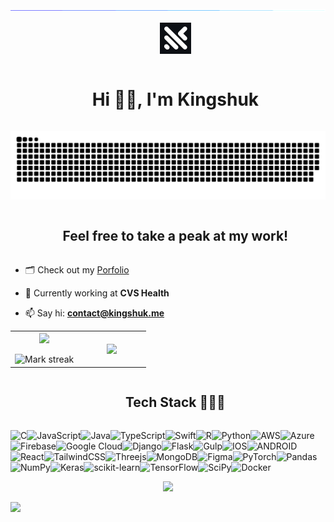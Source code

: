 <!--horizontal divider(gradiant)-->
<img src="resources/divider.gif">

<!--h1 without bottom border-->

<div id="user-content-toc">
  <ul align="center">
     <img src="resources/Logo.jpg">
  </ul>
</div>

<div id="user-content-toc">
  <ul align="center">
    <summary><h1 style="display: inline-block">Hi 👋🏼, I'm Kingshuk</h1></summary>
  </ul>
</div>

<!--- snake -->
<div align="center">
  <img  src=resources/grid-snake.svg
       alt="snake" /></a>
</div>

<!--h2 without bottom border-->
<div id="user-content-toc">
  <ul align="center">
    <summary><h2 style="display: inline-block">Feel free to take a peak at my work!</h2></summary>
  </ul>
</div>

<!--Intro start-->

- 🗂️ Check out my [Porfolio](https://kingshuk.me/)

- 🌱 Currently working at **CVS Health**

- 📫 Say hi: **contact@kingshuk.me**

<!--Intro end-->

<!--- stats & Trophy (start) -->
<p align="center">
  <!--- stats (start) -->
<table align="center">
<tr border="none">
<td width="50%" align="center">
  
  <img  align="center"  src="https://github-readme-stats.vercel.app/api?username=kingshukkundu&theme=dark&show_icons=true&count_private=true" />
  <br></br>
  <img  title="🔥 Get streak stats for your profile at git.io/streak-stats" alt="Mark streak" src="https://github-readme-streak-stats.herokuapp.com/?user=kingshukkundu&theme=dark&hide_border=false" /> 
</td>

<td width="50%" align="center">

  <img  align="center"  src="https://github-readme-stats.anuraghazra1.vercel.app/api/top-langs/?username=kingshukkundu&theme=dark&hide_border=false&no-bg=true&no-frame=true&langs_count=10"/>
  
  </td>
</tr>
</table>
<!--- stats (end) -->

<!--h1 without bottom border-->
<div id="user-content-toc">
  <ul align="center">
    <summary><h2 style="display: inline-block">Tech Stack 👨🏻‍💻</h2></summary>
  </ul>
</div>
<!--tech stack icons-->
<p align="left">
<img alt="C" src="https://img.shields.io/badge/c-%2300599C.svg?style=for-the-badge&logo=c&logoColor=white"><img alt="JavaScript" src="https://img.shields.io/badge/javascript-%23323330.svg?style=for-the-badge&logo=javascript&logoColor=%23F7DF1E"><img alt="Java" src="https://img.shields.io/badge/java-%23ED8B00.svg?style=for-the-badge&logo=java&logoColor=white"><img alt="TypeScript" src="https://img.shields.io/badge/typescript-%23007ACC.svg?style=for-the-badge&logo=typescript&logoColor=white"><img alt="Swift" src="https://img.shields.io/badge/swift-F54A2A?style=for-the-badge&logo=swift&logoColor=white"><img alt="R" src="https://img.shields.io/badge/r-%23276DC3.svg?style=for-the-badge&logo=r&logoColor=white"><img alt="Python" src="https://img.shields.io/badge/python-3670A0?style=for-the-badge&logo=python&logoColor=ffdd54"><img alt="AWS" src="https://img.shields.io/badge/AWS-%23FF9900.svg?style=for-the-badge&logo=amazon-aws&logoColor=white"><img alt="Azure" src="https://img.shields.io/badge/azure-%230072C6.svg?style=for-the-badge&logo=azure-devops&logoColor=white"><img alt="Firebase" src="https://img.shields.io/badge/firebase-%23039BE5.svg?style=for-the-badge&logo=firebase"><img alt="Google Cloud" src="https://img.shields.io/badge/Google%20Cloud-%234285F4.svg?style=for-the-badge&logo=google-cloud&logoColor=white"><img alt="Django" src="https://img.shields.io/badge/django-%23092E20.svg?style=for-the-badge&logo=django&logoColor=white"><img alt="Flask" src="https://img.shields.io/badge/flask-%23000.svg?style=for-the-badge&logo=flask&logoColor=white"><img alt="Gulp" src="https://img.shields.io/badge/GULP-%23CF4647.svg?style=for-the-badge&logo=gulp&logoColor=white"><img alt="IOS" src="https://img.shields.io/badge/IOS-%2320232a.svg?style=for-the-badge&logo=apple&logoColor=white"><img alt="ANDROID" src="https://img.shields.io/badge/android-%2320232a.svg?style=for-the-badge&logo=android&logoColor=%a4c639"><img alt="React" src="https://img.shields.io/badge/react-%2320232a.svg?style=for-the-badge&logo=react&logoColor=%2361DAFB"><img alt="TailwindCSS" src="https://img.shields.io/badge/tailwindcss-%2338B2AC.svg?style=for-the-badge&logo=tailwind-css&logoColor=white"><img alt="Threejs" src="https://img.shields.io/badge/threejs-black?style=for-the-badge&logo=three.js&logoColor=white"><img alt="MongoDB" src="https://img.shields.io/badge/MongoDB-%234ea94b.svg?style=for-the-badge&logo=mongodb&logoColor=white"><img alt="Figma" src="https://img.shields.io/badge/figma-%23F24E1E.svg?style=for-the-badge&logo=figma&logoColor=white"><img alt="PyTorch" src="https://img.shields.io/badge/PyTorch-%23EE4C2C.svg?style=for-the-badge&logo=PyTorch&logoColor=white"><img alt="Pandas" src="https://img.shields.io/badge/pandas-%23150458.svg?style=for-the-badge&logo=pandas&logoColor=white"><img alt="NumPy" src="https://img.shields.io/badge/numpy-%23013243.svg?style=for-the-badge&logo=numpy&logoColor=white"><img alt="Keras" src="https://img.shields.io/badge/Keras-%23D00000.svg?style=for-the-badge&logo=Keras&logoColor=white"><img alt="scikit-learn" src="https://img.shields.io/badge/scikit--learn-%23F7931E.svg?style=for-the-badge&logo=scikit-learn&logoColor=white"><img alt="TensorFlow" src="https://img.shields.io/badge/TensorFlow-%23FF6F00.svg?style=for-the-badge&logo=TensorFlow&logoColor=white"><img alt="SciPy" src="https://img.shields.io/badge/SciPy-%230C55A5.svg?style=for-the-badge&logo=scipy&logoColor=%white"><img alt="Docker" src="https://img.shields.io/badge/docker-%230db7ed.svg?style=for-the-badge&logo=docker&logoColor=white">
</p>






<!--profile visit count-->
<div align="center">
  
[![](https://visitcount.itsvg.in/api?id=kingshukkundu&label=Profile%20Views&color=0&icon=1&pretty=true)](https://visitcount.itsvg.in)
  
</div>

<!--horizontal divider(gradiant)-->
<img src="https://user-images.githubusercontent.com/73097560/115834477-dbab4500-a447-11eb-908a-139a6edaec5c.gif">
